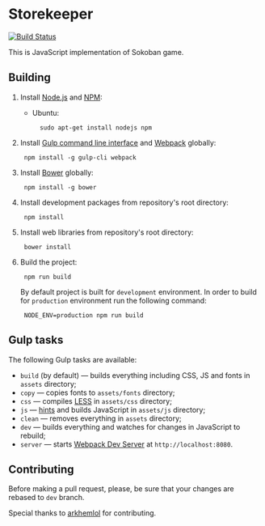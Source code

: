 # Storekeeper

[![Build Status](https://travis-ci.org/ezze/storekeeper.svg?branch=dev)](https://travis-ci.org/ezze/storekeeper)

This is JavaScript implementation of Sokoban game.

## Building

1. Install [Node.js](https://nodejs.org/) and [NPM](http://npmjs.com/):

    - Ubuntu:

            sudo apt-get install nodejs npm

2. Install [Gulp command line interface](http://gulpjs.com/) and [Webpack](https://webpack.github.io/) globally:

        npm install -g gulp-cli webpack

3. Install [Bower](http://bower.io/) globally:

        npm install -g bower

4. Install development packages from repository's root directory:

        npm install

5. Install web libraries from repository's root directory:

        bower install

6. Build the project:

        npm run build

    By default project is built for `development` environment. In order to build for `production` environment run
the following command:

        NODE_ENV=production npm run build       
        
## Gulp tasks

The following Gulp tasks are available:

- `build` (by default) — builds everything including CSS, JS and fonts in `assets` directory;
- `copy` — copies fonts to `assets/fonts` directory;
- `css` — compiles [LESS](http://lesscss.org/) in `assets/css` directory;
- `js` — [hints](http://jshint.com/) and builds JavaScript in `assets/js` directory;
- `clean` — removes everything in `assets` directory;
- `dev` — builds everything and watches for changes in JavaScript to rebuild;
- `server` — starts [Webpack Dev Server](https://webpack.github.io/docs/webpack-dev-server.html) at `http://localhost:8080`.

## Contributing

Before making a pull request, please, be sure that your changes are rebased to `dev` branch.

Special thanks to [arkhemlol](https://github.com/arkhemlol) for contributing.
